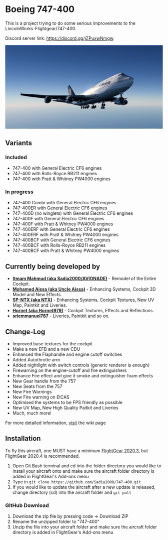 # Boeing 747-400

This is a project trying to do some serious improvements to the LincolnWorks-Flightgear/747-400.

Discord server link: <https://discord.gg/jZPuxwNmgw>.

![747-400](Splash/splash1.png)

## Variants

### Included

* 747-400 with General Electric CF6 engines
* 747-400 with Rolls-Royce RB211 engines
* 747-400 with Pratt & Whitney PW4000 engines

### In progress
* 747-400 Combi with General Electric CF6 engines
* 747-400ER with General Electric CF6 engines
* 747-400D (no winglets) with General Electric CF6 engines
* 747-400F with General Electric CF6 engines
* 747-400F with Pratt & Whitney PW4000 engines
* 747-400ERF with General Electric CF6 engines
* 747-400ERF with Pratt & Whitney PW4000 engines
* 747-400BCF with General Electric CF6 engines
* 747-400BCF with Rolls-Royce RB211 engines
* 747-400BCF with Pratt & Whitney PW4000 engines

## Currently being developed by

* [**Itmam Mahmud (aka Sadia2000/AVIONADE)**](https://github.com/Sadia2000) - Remodel of the Entire Cockpit.
* [**Mohamed Aissa (aka Uncle Aissa)**](https://github.com/mohamedaissa) - Enhancing Systems, Cockpit 3D Model and New Effects.
* [**SP-NTX (aka NTX)**](https://github.com/SP-NTX) - Enhancing Systems, Cockpit Textures, New UV Map, Paintkit and Liveries.
* [**Hornet (aka Hornet979)**](https://github.com/Hornet979) - Cockpit Textures, Effects and Reflections.
* [**sriemmanuel787**](https://github.com/sriemmanuel787) - Liveries, Paintkit and so on.

## Change-Log

* Improved base textures for the cockpit
* Make a new EFB and a new CDU
* Enhanced the Flaphandle and engine cutoff switches
* Added Autothrotte arm
* Added nightlight with switch controls (generic renderer is enough)
* Firewarning on the engine-cutoff and fire extinguishers
* Enhance Fire effect and give it smoke and extinguisher foam effects
* New Gear handle from the 757
* New Seats from the 757
* New Fire Warnings
* New Fire warning on EICAS
* Optimised the systems to be FPS friendly as possible
* New UV Map, New High Quality Paitkit and Liveries
* Much, much more!

For more detailed information, [visit](https://github.com/Sadia2000/747-400/wiki) the wiki page

## Installation

To fly this aircraft, one MUST have a minimum [FlightGear 2020.3](https://www.flightgear.org/download), but FlightGear 2020.4 is recommended.

1. Open Git Bash terminal and cd into the folder directory you would like to install your aircraft onto and make sure the aircraft folder directory is added in FlightGear's Add-ons menu
2. Type in `git clone https://github.com/Sadia2000/747-400.git`
3. If you would like to update the aircraft after a new update is released, change directory (cd) into the aircraft folder and `git pull`

### GitHub Download

1. Download the zip file by pressing code -> Download ZIP
2. Rename the unzipped folder to "747-400"
3. Unzip the file into your aircraft folder and make sure the aircraft folder directory is added in FlightGear's Add-ons menu
